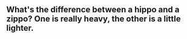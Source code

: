 ## What's the difference between a hippo and a zippo? One is really heavy, the other is a little lighter.